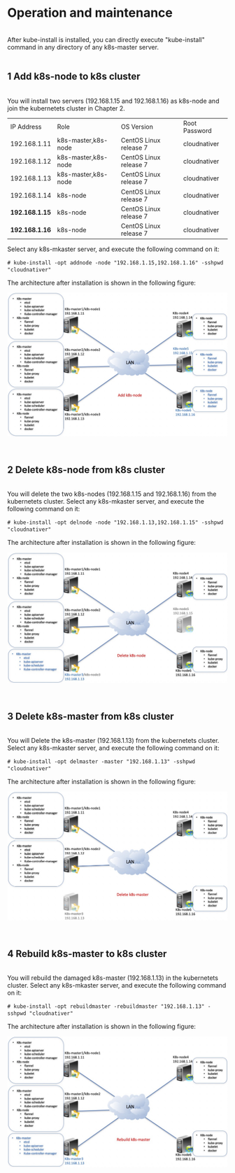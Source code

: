 
# Operation and maintenance

<br>
After kube-install is installed, you can directly execute "kube-install" command in any directory of any k8s-master server.<br>
<br>

## 1 Add k8s-node to k8s cluster

<br>
You will install two servers (192.168.1.15 and 192.168.1.16) as k8s-node and join the kubernetets cluster in Chapter 2.
<table>
<tr><td>IP Address</td><td>Role</td><td>OS Version</td><td>Root Password</td></tr>
<tr><td>192.168.1.11</td><td>k8s-master,k8s-node</td><td>CentOS Linux release 7</td><td>cloudnativer</td></tr>
<tr><td>192.168.1.12</td><td>k8s-master,k8s-node</td><td>CentOS Linux release 7</td><td>cloudnativer</td></tr>
<tr><td>192.168.1.13</td><td>k8s-master,k8s-node</td><td>CentOS Linux release 7</td><td>cloudnativer</td></tr>
<tr><td>192.168.1.14</td><td>k8s-node</td><td>CentOS Linux release 7</td><td>cloudnativer</td></tr>
<tr><td><b>192.168.1.15</b></td><td>k8s-node</td><td>CentOS Linux release 7</td><td>cloudnativer</td></tr>
<tr><td><b>192.168.1.16</b></td><td>k8s-node</td><td>CentOS Linux release 7</td><td>cloudnativer</td></tr>
</table>

Select any k8s-mkaster server, and execute the following command on it:<br>

```
# kube-install -opt addnode -node "192.168.1.15,192.168.1.16" -sshpwd "cloudnativer"
```

The architecture after installation is shown in the following figure:

![kube-install-arch](docs/images/kube-install-arch-2.jpg)

<br>

## 2 Delete k8s-node from k8s cluster

<br>
You will delete the two k8s-nodes (192.168.1.15 and 192.168.1.16) from the kubernetets cluster.
Select any k8s-mkaster server, and execute the following command on it:<br>

```
# kube-install -opt delnode -node "192.168.1.13,192.168.1.15" -sshpwd "cloudnativer"
```

The architecture after installation is shown in the following figure:

![kube-install-arch](docs/images/kube-install-arch-3.jpg)

<br>

## 3 Delete k8s-master from k8s cluster

<br>
You will Delete the k8s-master (192.168.1.13) from the kubernetets cluster.
Select any k8s-mkaster server, and execute the following command on it:<br>

```
# kube-install -opt delmaster -master "192.168.1.13" -sshpwd "cloudnativer"
```

The architecture after installation is shown in the following figure:

![kube-install-arch](docs/images/kube-install-arch-4.jpg)

<br>

## 4 Rebuild k8s-master to k8s cluster

<br>
You will rebuild the damaged k8s-master (192.168.1.13) in the kubernetets cluster.
Select any k8s-mkaster server, and execute the following command on it:<br>

```
# kube-install -opt rebuildmaster -rebuildmaster "192.168.1.13" -sshpwd "cloudnativer"
```

The architecture after installation is shown in the following figure:

![kube-install-arch](docs/images/kube-install-arch-5.jpg)

<br>
<br>
<br>
